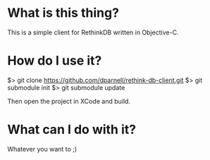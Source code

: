 What is this thing?
===================

This is a simple client for RethinkDB written in Objective-C.

How do I use it?
================

$> git clone https://github.com/dparnell/rethink-db-client.git
$> git submodule init
$> git submodule update

Then open the project in XCode and build.

What can I do with it?
======================

Whatever you want to ;)

